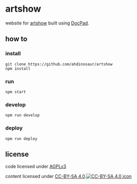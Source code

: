 # artshow

website for [artshow](http://artshow) built using [DocPad](http://docpad.org).

## how to

### install

```
git clone https://github.com/ahdinosaur/artshow
npm install
```

### run

`npm start`

### develop

`npm run develop`

### deploy

`npm run deploy`

## license

code licensed under <a ref="license" href="http://www.gnu.org/licenses/agpl-3.0.html">AGPLv3</a>

content licensed under <a rel="license" href="http://creativecommons.org/licenses/by-sa/4.0/deed.en_US">CC-BY-SA 4.0</a>.<a rel="license" href="http://creativecommons.org/licenses/by-sa/4.0/deed.en_US"><img alt="CC-BY-SA 4.0 icon" style="border-width:0" src="http://i.creativecommons.org/l/by-sa/4.0/88x31.png" /></a>
